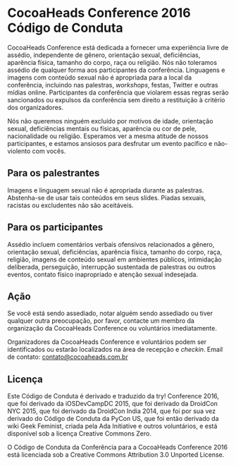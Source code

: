 # CocoaHeads Conference 2016 Código de Conduta

CocoaHeads Conference está dedicada a fornecer uma experiência livre de assédio, independente de gênero, orientação sexual, deficiências, aparência física, tamanho do corpo, raça ou religião. Nós não toleramos assédio de qualquer forma aos participantes da conferência. Linguagens e imagens com conteúdo sexual não é apropriada para a local da conferência, incluindo nas palestras, _workshops_, festas, Twitter e outras mídias online. Participantes da conferência que violarem essas regras serão sancionados ou expulsos da conferência sem direito a restituição à critério dos organizadores.

Nós não queremos ninguém excluído por motivos de idade, orientação sexual, deficiências mentais ou físicas, aparência ou cor de pele, nacionalidade ou religião. Esperamos ver a mesma atitude de nossos participantes, e estamos ansiosos para desfrutar um evento pacífico e não-violento com vocês.

## Para os palestrantes

Imagens e linguagem sexual não é apropriada durante as palestras. Abstenha-se de usar tais conteúdos em seus slides. Piadas sexuais, racistas ou excludentes não são aceitáveis.

## Para os participantes

Assédio incluem comentários verbais ofensivos relacionados a gênero, orientação sexual, deficiências, aparência física, tamanho do corpo, raça, religião, imagens de conteúdo sexual em ambientes públicos, intimidação deliberada, perseguição, interrupção sustentada de palestras ou outros eventos, contato físico inapropriado e atenção sexual indesejada.

## Ação

Se você está sendo assediado, notar alguém sendo assediado ou tiver qualquer outra preocupação, por favor, contacte um membro da organização da CocoaHeads Conference ou voluntários imediatamente.

Organizadores da CocoaHeads Conference e voluntários podem ser identificados ou estarão localizados na área de recepção e _checkin_. Email de contato: contato@cocoaheads.com.br

## Licença

Este Código de Conduta é derivado e traduzido da try! Conference 2016, que foi derivado da iOSDevCampDC 2015, que foi derivado da DroidCon NYC 2015, que foi derivado da DroidCon India 2014, que foi por sua vez derivado do Código de Conduta da PyCon US, que foi então derivado da wiki Geek Feminist, criada pela Ada Initiative e outros voluntários, e está disponível sob a licença Creative Commons Zero.

O Código de Conduta da Conferência para a CocoaHeads Conference 2016 está licenciada sob a Creative Commons Attribution 3.0 Unported License.
